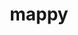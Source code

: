 ---
title: mappy
layout: project
class_project: no
project_link: https://github.com/Changer098/mappy/
demo_link: !!null
languages: [Python 2]
technologies: [flask]
main_screenshot: !!null
screenshots: !!null
---